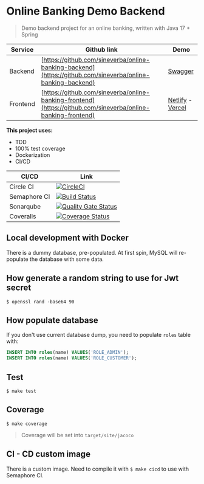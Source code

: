 Online Banking Demo Backend
===========================

> Demo backend project for an online banking, written with Java 17 + Spring

| Service | Github link | Demo |
| ------- | ----------- | ---- |
| Backend | [https://github.com/sineverba/online-banking-backend](https://github.com/sineverba/online-banking-backend) | [Swagger](https://bitbankapi.k2p.it/swagger-ui/index.html) |
| Frontend | [https://github.com/sineverba/online-banking-frontend](https://github.com/sineverba/online-banking-frontend) | [Netlify](https://bit-bank.netlify.app) - [Vercel](https://online-banking-frontend.vercel.app) | [Custom](https://bitbank.k2p.it/) |

__This project uses:__

+ TDD
+ 100% test coverage
+ Dockerization
+ CI/CD

| CI/CD | Link |
| ----- | ---- |
| Circle CI | [![CircleCI](https://circleci.com/gh/sineverba/online-banking-backend.svg?style=svg)](https://circleci.com/gh/sineverba/online-banking-backend) |
| Semaphore CI | [![Build Status](https://sineverba.semaphoreci.com/badges/online-banking-backend.svg)](https://sineverba.semaphoreci.com/projects/online-banking-backend) |
| Sonarqube | [![Quality Gate Status](https://sonarcloud.io/api/project_badges/measure?project=sineverba_online-banking-backend&metric=alert_status)](https://sonarcloud.io/dashboard?id=sineverba_online-banking-backend) |
| Coveralls | [![Coverage Status](https://coveralls.io/repos/github/sineverba/online-banking-backend/badge.svg?branch=master)](https://coveralls.io/github/sineverba/online-banking-backend?branch=master) |

## Local development with Docker

There is a dummy database, pre-populated. At first spin, MySQL will re-populate the database with some data.

## How generate a random string to use for Jwt secret

`$ openssl rand -base64 90`

## How populate database

If you don't use current database dump, you need to populate `roles` table with:


```sql
INSERT INTO roles(name) VALUES('ROLE_ADMIN');
INSERT INTO roles(name) VALUES('ROLE_CUSTOMER');
```


## Test
`$ make test`

## Coverage
`$ make coverage`

> Coverage will be set into `target/site/jacoco`

## CI - CD custom image
There is a custom image. Need to compile it with `$ make cicd` to use with Semaphore CI.
